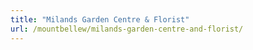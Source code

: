 ```yaml
---
title: "Milands Garden Centre & Florist"
url: /mountbellew/milands-garden-centre-and-florist/
---
```

